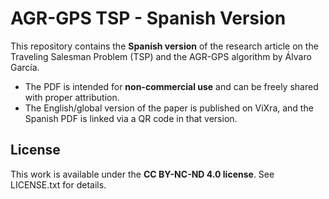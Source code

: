 # AGR-GPS TSP - Spanish Version

This repository contains the **Spanish version** of the research article on the Traveling Salesman Problem (TSP) and the AGR-GPS algorithm by Álvaro García.

- The PDF is intended for **non-commercial use** and can be freely shared with proper attribution.
- The English/global version of the paper is published on ViXra, and the Spanish PDF is linked via a QR code in that version.

## License

This work is available under the **CC BY-NC-ND 4.0 license**. See LICENSE.txt for details.
